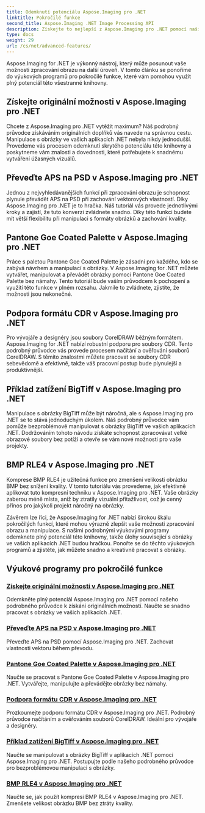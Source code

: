 ```yaml
---
title: Odemknutí potenciálu Aspose.Imaging pro .NET
linktitle: Pokročilé funkce
second_title: Aspose.Imaging .NET Image Processing API
description: Získejte to nejlepší z Aspose.Imaging pro .NET pomocí našich výukových programů krok za krokem. Naučte se, jak odemknout původní možnosti a pracovat s obrázky bez námahy.
type: docs
weight: 29
url: /cs/net/advanced-features/
---
```


Aspose.Imaging for .NET je výkonný nástroj, který může posunout vaše možnosti zpracování obrazu na další úroveň. V tomto článku se ponoříme do výukových programů pro pokročilé funkce, které vám pomohou využít plný potenciál této všestranné knihovny.

## Získejte originální možnosti v Aspose.Imaging pro .NET

Chcete z Aspose.Imaging pro .NET vytěžit maximum? Náš podrobný průvodce získáváním originálních doplňků vás navede na správnou cestu. Manipulace s obrázky ve vašich aplikacích .NET nebyla nikdy jednodušší. Provedeme vás procesem odemknutí skrytého potenciálu této knihovny a poskytneme vám znalosti a dovednosti, které potřebujete k snadnému vytváření úžasných vizuálů.

## Převeďte APS na PSD v Aspose.Imaging pro .NET

Jednou z nejvyhledávanějších funkcí při zpracování obrazu je schopnost plynule převádět APS na PSD při zachování vektorových vlastností. Díky Aspose.Imaging pro .NET je to hračka. Náš tutoriál vás provede jednotlivými kroky a zajistí, že tuto konverzi zvládnete snadno. Díky této funkci budete mít větší flexibilitu při manipulaci s formáty obrázků a zachování kvality.

## Pantone Goe Coated Palette v Aspose.Imaging pro .NET

Práce s paletou Pantone Goe Coated Palette je zásadní pro každého, kdo se zabývá návrhem a manipulací s obrázky. V Aspose.Imaging for .NET můžete vytvářet, manipulovat a převádět obrázky pomocí Pantone Goe Coated Palette bez námahy. Tento tutoriál bude vaším průvodcem k pochopení a využití této funkce v plném rozsahu. Jakmile to zvládnete, zjistíte, že možnosti jsou nekonečné.

## Podpora formátu CDR v Aspose.Imaging pro .NET

Pro vývojáře a designéry jsou soubory CorelDRAW běžným formátem. Aspose.Imaging for .NET nabízí robustní podporu pro soubory CDR. Tento podrobný průvodce vás provede procesem načítání a ověřování souborů CorelDRAW. S těmito znalostmi můžete pracovat se soubory CDR sebevědomě a efektivně, takže váš pracovní postup bude plynulejší a produktivnější.

## Příklad zatížení BigTiff v Aspose.Imaging pro .NET

Manipulace s obrázky BigTiff může být náročná, ale s Aspose.Imaging pro .NET se to stává jednoduchým úkolem. Náš podrobný průvodce vám pomůže bezproblémově manipulovat s obrázky BigTiff ve vašich aplikacích .NET. Dodržováním tohoto návodu získáte schopnost zpracovávat velké obrazové soubory bez potíží a otevře se vám nové možnosti pro vaše projekty.

## BMP RLE4 v Aspose.Imaging pro .NET

Komprese BMP RLE4 je užitečná funkce pro zmenšení velikosti obrázku BMP bez snížení kvality. V tomto tutoriálu vás provedeme, jak efektivně aplikovat tuto kompresní techniku v Aspose.Imaging pro .NET. Vaše obrázky zaberou méně místa, aniž by ztratily vizuální přitažlivost, což je cenný přínos pro jakýkoli projekt náročný na obrázky.

Závěrem lze říci, že Aspose.Imaging for .NET nabízí širokou škálu pokročilých funkcí, které mohou výrazně zlepšit vaše možnosti zpracování obrazu a manipulace. S našimi podrobnými výukovými programy odemknete plný potenciál této knihovny, takže úlohy související s obrázky ve vašich aplikacích .NET budou hračkou. Ponořte se do těchto výukových programů a zjistěte, jak můžete snadno a kreativně pracovat s obrázky.
## Výukové programy pro pokročilé funkce
### [Získejte originální možnosti v Aspose.Imaging pro .NET](./get-original-options/)
Odemkněte plný potenciál Aspose.Imaging pro .NET pomocí našeho podrobného průvodce k získání originálních možností. Naučte se snadno pracovat s obrázky ve vašich aplikacích .NET.
### [Převeďte APS na PSD v Aspose.Imaging pro .NET](./convert-aps-to-psd/)
Převeďte APS na PSD pomocí Aspose.Imaging pro .NET. Zachovat vlastnosti vektoru během převodu.
### [Pantone Goe Coated Palette v Aspose.Imaging pro .NET](./pantone-goe-coated-palette/)
Naučte se pracovat s Pantone Goe Coated Palette v Aspose.Imaging pro .NET. Vytvářejte, manipulujte a převádějte obrázky bez námahy.
### [Podpora formátu CDR v Aspose.Imaging pro .NET](./support-of-cdr-format/)
Prozkoumejte podporu formátu CDR v Aspose.Imaging pro .NET. Podrobný průvodce načítáním a ověřováním souborů CorelDRAW. Ideální pro vývojáře a designéry.
### [Příklad zatížení BigTiff v Aspose.Imaging pro .NET](./bigtiff-load-example/)
Naučte se manipulovat s obrázky BigTiff v aplikacích .NET pomocí Aspose.Imaging pro .NET. Postupujte podle našeho podrobného průvodce pro bezproblémovou manipulaci s obrázky.
### [BMP RLE4 v Aspose.Imaging pro .NET](./bmp-rle4/)
Naučte se, jak použít kompresi BMP RLE4 v Aspose.Imaging pro .NET. Zmenšete velikost obrázku BMP bez ztráty kvality.